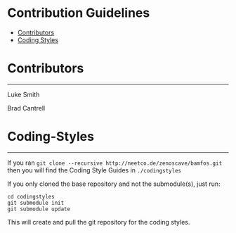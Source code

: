 Contribution Guidelines
=============================
* [Contributors](#contributors)
* [Coding Styles](#coding-styles)


# Contributors
-----------------------------
Luke Smith

Brad Cantrell

# Coding-Styles
-----------------------------
If you ran ``git clone --recursive http://neetco.de/zenoscave/bamfos.git``
then you will find the Coding Style Guides in ``./codingstyles`` 

If you only cloned the base repository and not the submodule(s), just run:

    
    cd codingstyles
    git submodule init
    git submodule update

This will create and pull the git repository for the coding styles.